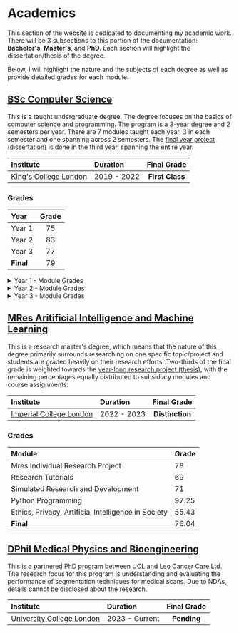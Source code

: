 # Academics

This section of the website is dedicated to documenting my academic work. There will be 3 subsections to this portion of the documentation: **Bachelor's**, **Master's**, and **PhD**. Each section will highlight the dissertation/thesis of the degree.

Below, I will highlight the nature and the subjects of each degree as well as provide detailed grades for each module.

## [BSc Computer Science](./bsc.md)

This is a taught undergraduate degree. The degree focuses on the basics of computer science and programming. The program is a 3-year degree and 2 semesters per year. There are 7 modules taught each year, 3 in each semester and one spanning across 2 semesters. The [final year project (dissertation)]("./bsc.md) is done in the third year, spanning the entire year.

| Institute                 | Duration    |   Final Grade   |
| :------------------------ | :---------- | :-------------: |
| [King's College London]() | 2019 - 2022 | **First Class** |

### Grades

| Year      | Grade |
| :-------- | :---: |
| Year 1    |  75   |
| Year 2    |  83   |
| Year 3    |  77   |
| **Final** |  79   |

<details>
    <summary>Year 1 - Module Grades</summary>

| Module                                | Year | Grade |
| :------------------------------------ | :--- | :---- |
| Computer Systems 1                    | 1    | 81    |
| Database Systems                      | 1    | 84    |
| Data Structures                       | 1    | 87    |
| Elementary Logic with Applications    | 1    | 67    |
| Foundations of Computing 1            | 1    | 70    |
| Introduction to Software Engineering  | 1    | 70    |
| Programming Practice and Applications | 1    | 74    |

</details>

<details>
    <summary>Year 2 - Module Grades</summary>

| Module                                  | Year | Grade |
| :-------------------------------------- | :--- | :---- |
| Foundations of Computing 2              | 2    | 92    |
| Internet Systems                        | 2    | 69    |
| Introduction to Artificial Intelligence | 2    | 78    |
| Operating Systems and Concurrency       | 2    | 82    |
| Practical Experiences of Programming    | 2    | 91    |
| Programming Language Design Paradigms   | 2    | 82    |
| Robotics Group Project                  | 2    | 85    |

</details>

<details>
    <summary>Year 3 - Module Grades</summary>

| Module                                                | Year | Grade |
| :---------------------------------------------------- | :--- | :---- |
| Artificial Intelligence Reasoning and Decision Making | 3    | 75    |
| Cryptography                                          | 3    | 82    |
| Human Computer Interactions                           | 3    | 78    |
| Machine Learning                                      | 3    | 76    |
| Optimisation Methods                                  | 3    | 68    |
| Software Design and Architecture                      | 3    | 79    |
| Individual Project                                    | 3    | 79    |

</details>

## [MRes Aritificial Intelligence and Machine Learning](./mres.md)

This is a research master's degree, which means that the nature of this degree primarily surrounds researching on one specific topic/project and students are graded heavily on their research efforts. Two-thirds of the final grade is weighted towards the [year-long research project (thesis)]("./mres.md), with the remaining percentages equally distributed to subsidiary modules and course assignments.

| Institute                   | Duration    |   Final Grade   |
| :-------------------------- | :---------- | :-------------: |
| [Imperial College London]() | 2022 - 2023 | **Distinction** |

### Grades

| Module                                              | Grade |
| :-------------------------------------------------- | :---- |
| Mres Individual Research Project                    | 78    |
| Research Tutorials                                  | 69    |
| Simulated Research and Development                  | 71    |
| Python Programming                                  | 97.25 |
| Ethics, Privacy, Artificial Intelligence in Society | 55.43 |
| **Final**                                           | 76.04 |

## [DPhil Medical Physics and Bioengineering](./dphil.md)

This is a partnered PhD program between UCL and Leo Cancer Care Ltd. The research focus for this program is understanding and evaluating the performance of segmentation techniques for medical scans. Due to NDAs, details cannot be disclosed about the research.

| Institute                     | Duration       | Final Grade |
| :---------------------------- | :------------- | :---------: |
| [University College London]() | 2023 - Current | **Pending** |
